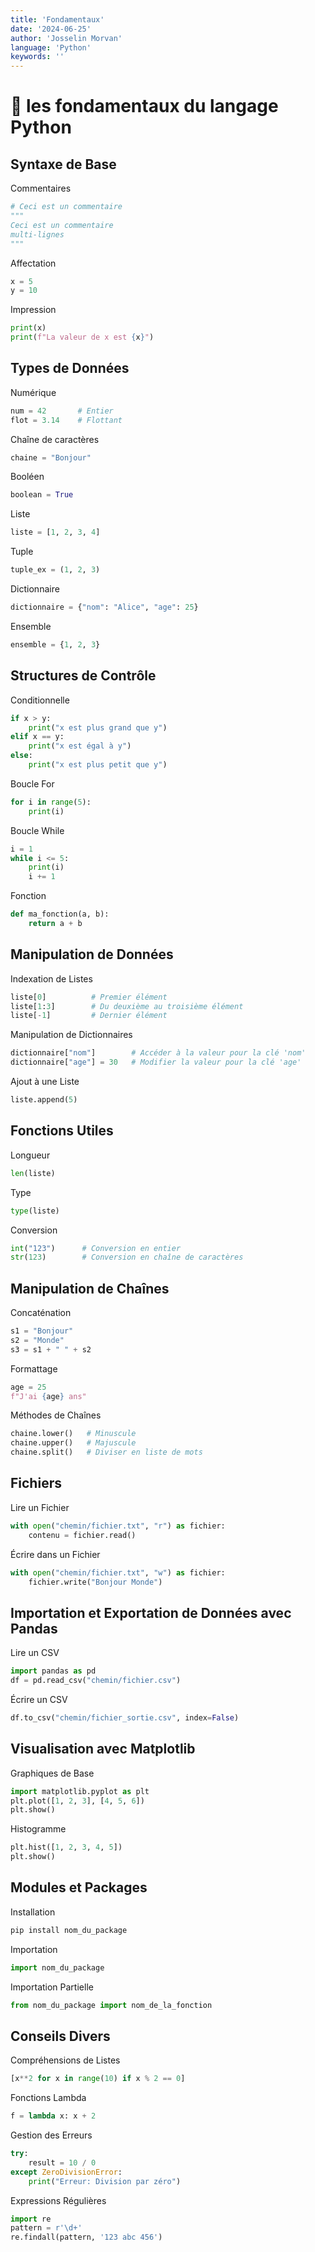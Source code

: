 ```yaml
---
title: 'Fondamentaux'
date: '2024-06-25'
author: 'Josselin Morvan'
language: 'Python'
keywords: ''
---
```


# 🐍 les fondamentaux du langage Python

## Syntaxe de Base

Commentaires

```python
# Ceci est un commentaire
"""
Ceci est un commentaire
multi-lignes
"""
```

Affectation

```python
x = 5
y = 10
```
Impression

```python
print(x)
print(f"La valeur de x est {x}")
```

## Types de Données
Numérique

```python
num = 42       # Entier
flot = 3.14    # Flottant
```

Chaîne de caractères

```python
chaine = "Bonjour"
```

Booléen

```python
boolean = True
```

Liste

```python
liste = [1, 2, 3, 4]
```

Tuple

```python
tuple_ex = (1, 2, 3)
```

Dictionnaire

```python
dictionnaire = {"nom": "Alice", "age": 25}
```

Ensemble

```python
ensemble = {1, 2, 3}
```
## Structures de Contrôle
Conditionnelle

```python
if x > y:
    print("x est plus grand que y")
elif x == y:
    print("x est égal à y")
else:
    print("x est plus petit que y")
```

Boucle For

```python
for i in range(5):
    print(i)
```

Boucle While

```python
i = 1
while i <= 5:
    print(i)
    i += 1
```

Fonction

```python
def ma_fonction(a, b):
    return a + b
```

## Manipulation de Données
Indexation de Listes

```python
liste[0]          # Premier élément
liste[1:3]        # Du deuxième au troisième élément
liste[-1]         # Dernier élément
```

Manipulation de Dictionnaires

```python
dictionnaire["nom"]        # Accéder à la valeur pour la clé 'nom'
dictionnaire["age"] = 30   # Modifier la valeur pour la clé 'age'
```

Ajout à une Liste

```python
liste.append(5)
```

## Fonctions Utiles
Longueur

```python
len(liste)
```

Type

```python
type(liste)
```

Conversion

```python
int("123")      # Conversion en entier
str(123)        # Conversion en chaîne de caractères
```

## Manipulation de Chaînes
Concaténation

```python
s1 = "Bonjour"
s2 = "Monde"
s3 = s1 + " " + s2
```

Formattage

```python
age = 25
f"J'ai {age} ans"
```

Méthodes de Chaînes

```python
chaine.lower()   # Minuscule
chaine.upper()   # Majuscule
chaine.split()   # Diviser en liste de mots
```

## Fichiers
Lire un Fichier

```python
with open("chemin/fichier.txt", "r") as fichier:
    contenu = fichier.read()
```

Écrire dans un Fichier

```python
with open("chemin/fichier.txt", "w") as fichier:
    fichier.write("Bonjour Monde")
```
## Importation et Exportation de Données avec Pandas
Lire un CSV

```python
import pandas as pd
df = pd.read_csv("chemin/fichier.csv")
```

Écrire un CSV

```python
df.to_csv("chemin/fichier_sortie.csv", index=False)
```
## Visualisation avec Matplotlib
Graphiques de Base

```python
import matplotlib.pyplot as plt
plt.plot([1, 2, 3], [4, 5, 6])
plt.show()
```

Histogramme

```python
plt.hist([1, 2, 3, 4, 5])
plt.show()
```

## Modules et Packages
Installation

```bash
pip install nom_du_package
```

Importation

```python
import nom_du_package
```

Importation Partielle

```python
from nom_du_package import nom_de_la_fonction
```

## Conseils Divers
Compréhensions de Listes

```python
[x**2 for x in range(10) if x % 2 == 0]
```

Fonctions Lambda

```python
f = lambda x: x + 2
```

Gestion des Erreurs

```python
try:
    result = 10 / 0
except ZeroDivisionError:
    print("Erreur: Division par zéro")
```
Expressions Régulières

```python
import re
pattern = r'\d+'
re.findall(pattern, '123 abc 456')
```